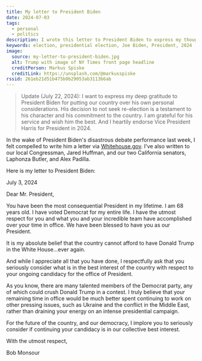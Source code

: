 ```yaml
---
title: My letter to President Biden
date: 2024-07-03
tags:
  - personal
  - politics
description: I wrote this letter to President Biden to express my thoughts on his candidacy for the office of President in 2024.
keywords: election, presidential election, Joe Biden, President, 2024
image:
  source: my-letter-to-president-biden.jpg
  alt: Trump with image of NY Times front page headline
  creditPerson: Markus Spiske
  creditLink: https://unsplash.com/@markusspiske
rssid: 261eb21d51b475b0b29053ab3113b6ab
---
```


> Update (July 22, 2024): I want to express my deep gratitude to President Biden for putting our country over his own personal considerations. His decision to not seek re-election is a testament to his character and his commitment to the country. I am grateful for his service and wish him the best. And I heartily endorse Vice President Harris for President in 2024.

In the wake of President Biden's disastrous debate performance last week, I felt compelled to write him a letter via [Whitehouse.gov](https://www.whitehouse.gov/contact/share/). I've also written to our local Congressman, Jared Huffman, and our two California senators, Laphonza Butler, and Alex Padilla.

Here is my letter to President Biden:

July 3, 2024

Dear Mr. President,

You have been the most consequential President in my lifetime. I am 68 years old. I have voted Democrat for my entire life. I have the utmost respect for you and what you and your incredible team have accomplished over your time in office. We have been blessed to have you as our President.

It is my absolute belief that the country cannot afford to have Donald Trump in the White House...ever again.

And while I appreciate all that you have done, I respectfully ask that you seriously consider what is in the best interest of the country with respect to your ongoing candidacy for the office of President.

As you know, there are many talented members of the Democrat party, any of which could crush Donald Trump in a contest. I truly believe that your remaining time in office would be much better spent continuing to work on other pressing issues, such as Ukraine and the conflict in the Middle East, rather than draining your energy on an intense presidential campaign.

For the future of the country, and our democracy, I implore you to seriously consider if continuing your candidacy is in our collective best interest.

With the utmost respect,

Bob Monsour
